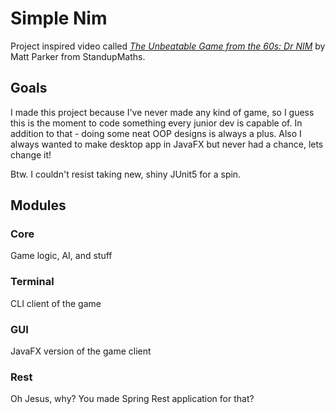 Simple Nim
==========

Project inspired video called *[The Unbeatable Game from the 60s: Dr NIM](https://www.youtube.com/watch?v=9KABcmczPdg)* by Matt Parker from StandupMaths. 

## Goals
I made this project because I've never made any kind of game, so I guess this is the moment to code something every junior dev is capable of. 
In addition to that - doing some neat OOP designs is always a plus. 
Also I always wanted to make desktop app in JavaFX but never had a chance, lets change it! 

Btw. I couldn't resist taking new, shiny JUnit5 for a spin.

## Modules

### Core
Game logic, AI, and stuff

### Terminal
CLI client of the game

### GUI
JavaFX version of the game client

### Rest
Oh Jesus, why? You made Spring Rest application for that?